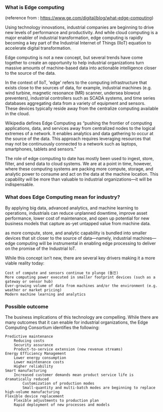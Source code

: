### What is Edge computing 

(reference from : https://www.ge.com/digital/blog/what-edge-computing) 

Using technology innovations, industrial companies are beginning to drive new levels of performance and productivity. And while cloud computing is a major enabler of industrial transformation, edge computing is rapidly becoming a key part of the Industrial Internet of Things (IIoT) equation to accelerate digital transformation.

Edge computing is not a new concept, but several trends have come together to create an opportunity to help industrial organizations turn massive amounts of machine-based data into actionable intelligence closer to the source of the data.

In the context of IIoT, 'edge' refers to the computing infrastructure that exists close to the sources of data, for example, industrial machines (e.g. wind turbine, magnetic resonance (MR) scanner, undersea blowout preventers), industrial controllers such as SCADA systems, and time series databases aggregating data from a variety of equipment and sensors. These devices typically reside away from the centralize computing available in the cloud.

Wikipedia defines Edge Computing as “pushing the frontier of computing applications, data, and services away from centralized nodes to the logical extremes of a network. It enables analytics and data gathering to occur at the source of the data. This approach requires leveraging resources that may not be continuously connected to a network such as laptops, smartphones, tablets and sensors.”

The role of edge computing to date has mostly been used to ingest, store, filter, and send data to cloud systems. We are at a point in time, however, where these computing systems are packing more compute, storage, and analytic power to consume and act on the data at the machine location. This capability will be more than valuable to industrial organizations—it will be indispensable.

### What does Edge Computing mean for industry? 

By applying big data, advanced analytics, and machine learning to operations, industrials can reduce unplanned downtime, improve asset performance, lower cost of maintenance, and open up potential for new business models that capture as-yet untapped value from machine data.

as more compute, store, and analytic capability is bundled into smaller devices that sit closer to the source of data—namely, industrial machines—edge computing will be instrumental in enabling edge processing to deliver on the promise of the Industrial IoT.

While this concept isn’t new, there are several key drivers making it a more viable reality today:

    Cost of compute and sensors continue to plunge (돌진)
    More computing power executed in smaller footprint devices (such as a gateway or sensor hub)
    Ever-growing volume of data from machines and/or the environment (e.g. weather or market pricing)
    Modern machine learning and analytics


### Possible outcome

The business implications of this technology are compelling. While there are many outcomes that it can enable for industrial organizations, the Edge Computing Consortium identifies the following:

    Predictive maintenance
        Reducing costs
        Security assurance
        Product-to-service extension (new revenue streams)
    Energy Efficiency Management
        Lower energy consumption
        Lower maintenance costs
        Higher reliability
    Smart manufacturing
        Increased customer demands mean product service life is dramatically reduced
            Customization of production modes
            Small-quantity and multi-batch modes are beginning to replace high-volume manufacturing
    Flexible device replacement
        Flexible adjustments to production plan
        Rapid deployment of new processes and models

